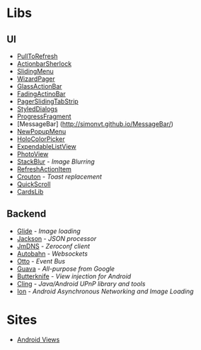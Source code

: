 # Libs

## UI
* [PullToRefresh](https://github.com/chrisbanes/ActionBar-PullToRefresh)
* [ActionbarSherlock](http://actionbarsherlock.com/)
* [SlidingMenu](https://github.com/jfeinstein10/SlidingMenu)
* [WizardPager](https://github.com/TechFreak/WizardPager)
* [GlassActionBar](https://github.com/ManuelPeinado/GlassActionBar)
* [FadingActinoBar](https://github.com/ManuelPeinado/FadingActionBar)
* [PagerSlidingTabStrip](https://github.com/astuetz/PagerSlidingTabStrip)
* [StyledDialogs](https://github.com/inmite/android-styled-dialogs)
* [ProgressFragment](https://github.com/johnkil/Android-ProgressFragment)
* [MessageBar] (http://simonvt.github.io/MessageBar/)
* [NewPopupMenu](https://github.com/u1aryz/Android-NewPopupMenu)
* [HoloColorPicker](https://github.com/LarsWerkman/HoloColorPicker)
* [ExpendableListView](https://github.com/tjerkw/Android-SlideExpandableListView)
* [PhotoView](https://github.com/chrisbanes/PhotoView)
* [StackBlur](https://github.com/kikoso/android-stackblur) - *Image Blurring*
* [RefreshActionItem](https://github.com/ManuelPeinado/RefreshActionItem)
* [Crouton](https://github.com/keyboardsurfer/Crouton) - *Toast replacement*
* [QuickScroll](https://github.com/andraskindler/quickscroll)
* [CardsLib](https://github.com/gabrielemariotti/cardslib)

## Backend
* [Glide](https://github.com/bumptech/glide) - *Image loading*
* [Jackson](http://jackson.codehaus.org/) - *JSON processor*
* [JmDNS](http://jmdns.sourceforge.net/) - *Zeroconf client*
* [Autobahn](http://autobahn.ws/) - *Websockets*
* [Otto](http://square.github.io/otto/) - *Event Bus*
* [Guava](https://code.google.com/p/guava-libraries/) - *All-purpose from Google*
* [Butterknife](http://jakewharton.github.io/butterknife/) - *View injection for Android*
* [Cling](http://4thline.org/projects/cling/) - *Java/Android UPnP library and tools*
* [Ion](https://github.com/koush/ion) - *Android Asynchronous Networking and Image Loading*

# Sites
* [Android Views](http://www.androidviews.net/)
